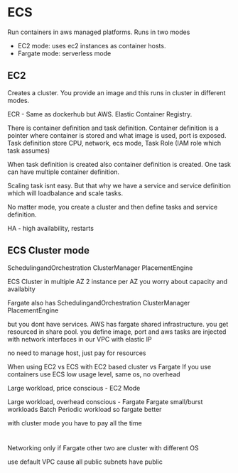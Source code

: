 # ECS
Run containers in aws managed platforms.
Runs in two modes
- EC2 mode: uses ec2 instances as container hosts.
- Fargate mode: serverless mode

## EC2
Creates a cluster. You provide an image and this runs in cluster in different modes.

ECR - Same as dockerhub but AWS. Elastic Container Registry. 

There is container definition and task definition.
Container definition is a pointer where container is stored and what image is used, port is exposed.
Task definition store CPU, network, ecs mode, Task Role (IAM role which task assumes)

When task definition is created also container definition is created.
One task can have multiple container definition.

Scaling task isnt easy.
But that why we have a service and service definition which will loadbalance and scale tasks.

No matter mode, you create a cluster and then define tasks and service definition.

HA - high availability, restarts

## ECS Cluster mode
SchedulingandOrchestration
ClusterManager
PlacementEngine

ECS Cluster in multiple AZ
2 instance per AZ you worry about capacity and availabity

Fargate also has
SchedulingandOrchestration
ClusterManager
PlacementEngine

but you dont have services.
AWS has fargate shared infrastructure. you get resourced in share pool.
you define image, port and aws 
tasks are injected with network interfaces in our VPC with elastic IP

no need to manage host, just pay for resources

When using EC2 vs ECS with EC2 based cluster vs Fargate
If you use containers use ECS
low usage level, same os, no overhead

Large workload, price conscious - EC2 Mode

Large workload, overhead conscious - Fargate
Fargate small/burst workloads
Batch Periodic workload so fargate better

with cluster mode you have to pay all the time

# 
Networking only if Fargate
other two are cluster with different OS

use default VPC cause all public subnets have public